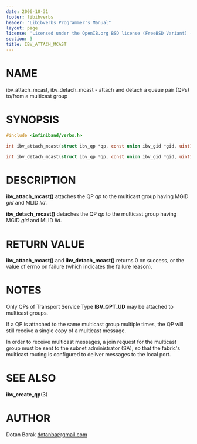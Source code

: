 ```yaml
---
date: 2006-10-31
footer: libibverbs
header: "Libibverbs Programmer's Manual"
layout: page
license: 'Licensed under the OpenIB.org BSD license (FreeBSD Variant) - See COPYING.md'
section: 3
title: IBV_ATTACH_MCAST
---
```


# NAME

ibv_attach_mcast, ibv_detach_mcast - attach and detach a queue pair (QPs)
to/from a multicast group

# SYNOPSIS

```c
#include <infiniband/verbs.h>

int ibv_attach_mcast(struct ibv_qp *qp, const union ibv_gid *gid, uint16_t lid);

int ibv_detach_mcast(struct ibv_qp *qp, const union ibv_gid *gid, uint16_t lid);
```

# DESCRIPTION

**ibv_attach_mcast()** attaches the QP *qp* to the multicast group having MGID
*gid* and MLID *lid*.

**ibv_detach_mcast()** detaches the QP *qp* to the multicast group having MGID
*gid* and MLID *lid*.

# RETURN VALUE

**ibv_attach_mcast()** and **ibv_detach_mcast()** returns 0 on success, or the
value of errno on failure (which indicates the failure reason).

# NOTES

Only QPs of Transport Service Type **IBV_QPT_UD** may be attached to multicast
groups.

If a QP is attached to the same multicast group multiple times, the QP will
still receive a single copy of a multicast message.

In order to receive multicast messages, a join request for the multicast group
must be sent to the subnet administrator (SA), so that the fabric's multicast
routing is configured to deliver messages to the local port.

# SEE ALSO

**ibv_create_qp**(3)

# AUTHOR

Dotan Barak <dotanba@gmail.com>
